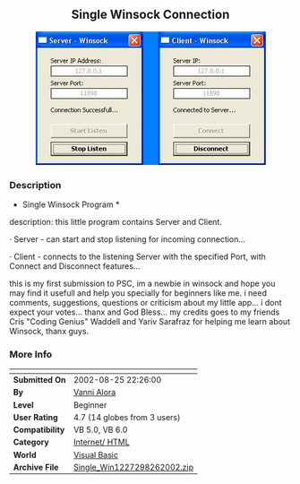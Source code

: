 ﻿<div align="center">

## Single Winsock Connection

<img src="PIC2002826141962925.JPG">
</div>

### Description

* Single Winsock Program *

description: this little program contains Server and Client.

· Server - can start and stop listening for incoming connection...

· Client - connects to the listening Server with the specified Port, with Connect and Disconnect features...

this is my first submission to PSC, im a newbie in winsock and hope you may find it usefull and help you specially for beginners like me. i need comments, suggestions, questions or criticism about my little app... i dont expect your votes... thanx and God Bless... my credits goes to my friends Cris "Coding Genius" Waddell and Yariv Sarafraz for helping me learn about Winsock, thanx guys.
 
### More Info
 


<span>             |<span>
---                |---
**Submitted On**   |2002-08-25 22:26:00
**By**             |[Vanni Alora](https://github.com/Planet-Source-Code/PSCIndex/blob/master/ByAuthor/vanni-alora.md)
**Level**          |Beginner
**User Rating**    |4.7 (14 globes from 3 users)
**Compatibility**  |VB 5\.0, VB 6\.0
**Category**       |[Internet/ HTML](https://github.com/Planet-Source-Code/PSCIndex/blob/master/ByCategory/internet-html__1-34.md)
**World**          |[Visual Basic](https://github.com/Planet-Source-Code/PSCIndex/blob/master/ByWorld/visual-basic.md)
**Archive File**   |[Single\_Win1227298262002\.zip](https://github.com/Planet-Source-Code/vanni-alora-single-winsock-connection__1-38332/archive/master.zip)








